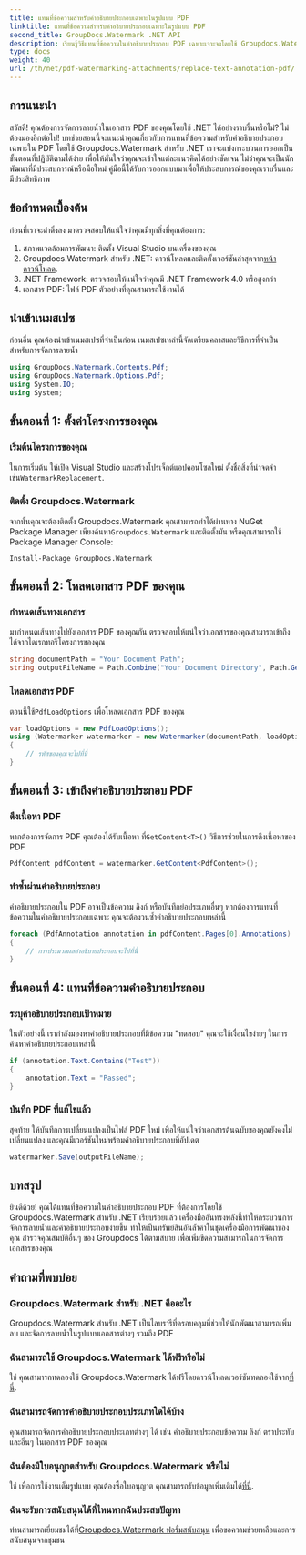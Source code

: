 ```yaml
---
title: แทนที่ข้อความสำหรับคำอธิบายประกอบเฉพาะในรูปแบบ PDF
linktitle: แทนที่ข้อความสำหรับคำอธิบายประกอบเฉพาะในรูปแบบ PDF
second_title: GroupDocs.Watermark .NET API
description: เรียนรู้วิธีแทนที่ข้อความในคำอธิบายประกอบ PDF เฉพาะเจาะจงโดยใช้ Groupdocs.Watermark สำหรับ .NET ด้วยบทช่วยสอนแบบทีละขั้นตอนที่ครอบคลุมนี้
type: docs
weight: 40
url: /th/net/pdf-watermarking-attachments/replace-text-annotation-pdf/
---
```

## การแนะนำ
สวัสดี! คุณต้องการจัดการลายน้ำในเอกสาร PDF ของคุณโดยใช้ .NET ได้อย่างราบรื่นหรือไม่? ไม่ต้องมองอีกต่อไป! บทช่วยสอนนี้จะแนะนำคุณเกี่ยวกับการแทนที่ข้อความสำหรับคำอธิบายประกอบเฉพาะใน PDF โดยใช้ Groupdocs.Watermark สำหรับ .NET เราจะแบ่งกระบวนการออกเป็นขั้นตอนที่ปฏิบัติตามได้ง่าย เพื่อให้มั่นใจว่าคุณจะเข้าใจแต่ละแนวคิดได้อย่างชัดเจน ไม่ว่าคุณจะเป็นนักพัฒนาที่มีประสบการณ์หรือมือใหม่ คู่มือนี้ได้รับการออกแบบมาเพื่อให้ประสบการณ์ของคุณราบรื่นและมีประสิทธิภาพ
## ข้อกำหนดเบื้องต้น
ก่อนที่เราจะดำดิ่งลง มาตรวจสอบให้แน่ใจว่าคุณมีทุกสิ่งที่คุณต้องการ:
1. สภาพแวดล้อมการพัฒนา: ติดตั้ง Visual Studio บนเครื่องของคุณ
2.  Groupdocs.Watermark สำหรับ .NET: ดาวน์โหลดและติดตั้งเวอร์ชันล่าสุดจาก[หน้าดาวน์โหลด](https://releases.groupdocs.com/Watermark/net/).
3. .NET Framework: ตรวจสอบให้แน่ใจว่าคุณมี .NET Framework 4.0 หรือสูงกว่า
4. เอกสาร PDF: ไฟล์ PDF ตัวอย่างที่คุณสามารถใช้งานได้
## นำเข้าเนมสเปซ
ก่อนอื่น คุณต้องนำเข้าเนมสเปซที่จำเป็นก่อน เนมสเปซเหล่านี้จัดเตรียมคลาสและวิธีการที่จำเป็นสำหรับการจัดการลายน้ำ
```csharp
using GroupDocs.Watermark.Contents.Pdf;
using GroupDocs.Watermark.Options.Pdf;
using System.IO;
using System;
```
## ขั้นตอนที่ 1: ตั้งค่าโครงการของคุณ
### เริ่มต้นโครงการของคุณ
ในการเริ่มต้น ให้เปิด Visual Studio และสร้างโปรเจ็กต์แอปคอนโซลใหม่ ตั้งชื่อสิ่งที่น่าจดจำเช่น`WatermarkReplacement`.
### ติดตั้ง Groupdocs.Watermark
 จากนั้นคุณจะต้องติดตั้ง Groupdocs.Watermark คุณสามารถทำได้ผ่านทาง NuGet Package Manager เพียงค้นหา`Groupdocs.Watermark` และติดตั้งมัน หรือคุณสามารถใช้ Package Manager Console:
```shell
Install-Package GroupDocs.Watermark
```
## ขั้นตอนที่ 2: โหลดเอกสาร PDF ของคุณ
### กำหนดเส้นทางเอกสาร
มากำหนดเส้นทางไปยังเอกสาร PDF ของคุณกัน ตรวจสอบให้แน่ใจว่าเอกสารของคุณสามารถเข้าถึงได้จากไดเรกทอรีโครงการของคุณ
```csharp
string documentPath = "Your Document Path";
string outputFileName = Path.Combine("Your Document Directory", Path.GetFileName(documentPath));
```
### โหลดเอกสาร PDF
 ตอนนี้ใช้`PdfLoadOptions` เพื่อโหลดเอกสาร PDF ของคุณ
```csharp
var loadOptions = new PdfLoadOptions();
using (Watermarker watermarker = new Watermarker(documentPath, loadOptions))
{
    // รหัสของคุณจะไปที่นี่
}
```
## ขั้นตอนที่ 3: เข้าถึงคำอธิบายประกอบ PDF
### ดึงเนื้อหา PDF
 หากต้องการจัดการ PDF คุณต้องได้รับเนื้อหา ที่`GetContent<T>()` วิธีการช่วยในการดึงเนื้อหาของ PDF
```csharp
PdfContent pdfContent = watermarker.GetContent<PdfContent>();
```
### ทำซ้ำผ่านคำอธิบายประกอบ
คำอธิบายประกอบใน PDF อาจเป็นข้อความ ลิงก์ หรือบันทึกย่อประเภทอื่นๆ หากต้องการแทนที่ข้อความในคำอธิบายประกอบเฉพาะ คุณจะต้องวนซ้ำคำอธิบายประกอบเหล่านี้
```csharp
foreach (PdfAnnotation annotation in pdfContent.Pages[0].Annotations)
{
    // การประมวลผลคำอธิบายประกอบจะไปที่นี่
}
```
## ขั้นตอนที่ 4: แทนที่ข้อความคำอธิบายประกอบ
### ระบุคำอธิบายประกอบเป้าหมาย
ในตัวอย่างนี้ เรากำลังมองหาคำอธิบายประกอบที่มีข้อความ "ทดสอบ" คุณจะใช้เงื่อนไขง่ายๆ ในการค้นหาคำอธิบายประกอบเหล่านี้
```csharp
if (annotation.Text.Contains("Test"))
{
    annotation.Text = "Passed";
}
```
### บันทึก PDF ที่แก้ไขแล้ว
สุดท้าย ให้บันทึกการเปลี่ยนแปลงเป็นไฟล์ PDF ใหม่ เพื่อให้แน่ใจว่าเอกสารต้นฉบับของคุณยังคงไม่เปลี่ยนแปลง และคุณมีเวอร์ชันใหม่พร้อมคำอธิบายประกอบที่อัปเดต
```csharp
watermarker.Save(outputFileName);
```

## บทสรุป
ยินดีด้วย! คุณได้แทนที่ข้อความในคำอธิบายประกอบ PDF ที่ต้องการโดยใช้ Groupdocs.Watermark สำหรับ .NET เรียบร้อยแล้ว เครื่องมืออันทรงพลังนี้ทำให้กระบวนการจัดการลายน้ำและคำอธิบายประกอบง่ายขึ้น ทำให้เป็นทรัพย์สินอันล้ำค่าในชุดเครื่องมือการพัฒนาของคุณ สำรวจคุณสมบัติอื่นๆ ของ Groupdocs ได้ตามสบาย เพื่อเพิ่มขีดความสามารถในการจัดการเอกสารของคุณ
## คำถามที่พบบ่อย
### Groupdocs.Watermark สำหรับ .NET คืออะไร
Groupdocs.Watermark สำหรับ .NET เป็นไลบรารีที่ครอบคลุมที่ช่วยให้นักพัฒนาสามารถเพิ่ม ลบ และจัดการลายน้ำในรูปแบบเอกสารต่างๆ รวมถึง PDF
### ฉันสามารถใช้ Groupdocs.Watermark ได้ฟรีหรือไม่
 ใช่ คุณสามารถทดลองใช้ Groupdocs.Watermark ได้ฟรีโดยดาวน์โหลดเวอร์ชันทดลองใช้จาก[ที่นี่](https://releases.groupdocs.com/).
### ฉันสามารถจัดการคำอธิบายประกอบประเภทใดได้บ้าง
คุณสามารถจัดการคำอธิบายประกอบประเภทต่างๆ ได้ เช่น คำอธิบายประกอบข้อความ ลิงก์ ตราประทับ และอื่นๆ ในเอกสาร PDF ของคุณ
### ฉันต้องมีใบอนุญาตสำหรับ Groupdocs.Watermark หรือไม่
 ใช่ เพื่อการใช้งานเต็มรูปแบบ คุณต้องซื้อใบอนุญาต คุณสามารถรับข้อมูลเพิ่มเติมได้[ที่นี่](https://purchase.groupdocs.com/buy).
### ฉันจะรับการสนับสนุนได้ที่ไหนหากฉันประสบปัญหา
 ท่านสามารถเยี่ยมชมได้ที่[Groupdocs.Watermark ฟอรั่มสนับสนุน](https://forum.groupdocs.com/c/watermark/19) เพื่อขอความช่วยเหลือและการสนับสนุนจากชุมชน